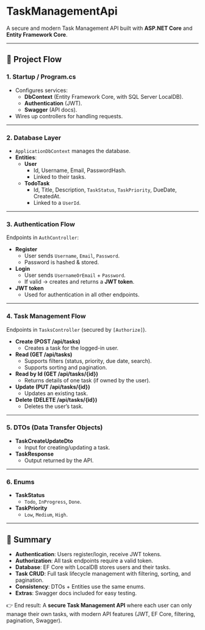 ﻿# TaskManagementApi

A secure and modern Task Management API built with **ASP.NET Core** and **Entity Framework Core**.

---

## 🚀 Project Flow

### 1. Startup / Program.cs
- Configures services:
  - **DbContext** (Entity Framework Core, with SQL Server LocalDB).
  - **Authentication** (JWT).
  - **Swagger** (API docs).
- Wires up controllers for handling requests.

---

### 2. Database Layer
- `ApplicationDbContext` manages the database.
- **Entities**:
  - **User**
    - Id, Username, Email, PasswordHash.
    - Linked to their tasks.
  - **TodoTask**
    - Id, Title, Description, `TaskStatus`, `TaskPriority`, DueDate, CreatedAt.
    - Linked to a `UserId`.

---

### 3. Authentication Flow
Endpoints in `AuthController`:
- **Register**
  - User sends `Username`, `Email`, `Password`.
  - Password is hashed & stored.
- **Login**
  - User sends `UsernameOrEmail` + `Password`.
  - If valid → creates and returns a **JWT token**.
- **JWT token**
  - Used for authentication in all other endpoints.

---

### 4. Task Management Flow
Endpoints in `TasksController` (secured by `[Authorize]`).

- **Create (POST /api/tasks)**
  - Creates a task for the logged-in user.
- **Read (GET /api/tasks)**
  - Supports filters (status, priority, due date, search).
  - Supports sorting and pagination.
- **Read by Id (GET /api/tasks/{id})**
  - Returns details of one task (if owned by the user).
- **Update (PUT /api/tasks/{id})**
  - Updates an existing task.
- **Delete (DELETE /api/tasks/{id})**
  - Deletes the user’s task.

---

### 5. DTOs (Data Transfer Objects)
- **TaskCreateUpdateDto**
  - Input for creating/updating a task.
- **TaskResponse**
  - Output returned by the API.

---

### 6. Enums
- **TaskStatus**
  - `Todo`, `InProgress`, `Done`.
- **TaskPriority**
  - `Low`, `Medium`, `High`.

---

## 📌 Summary

- **Authentication**: Users register/login, receive JWT tokens.  
- **Authorization**: All task endpoints require a valid token.  
- **Database**: EF Core with LocalDB stores users and their tasks.  
- **Task CRUD**: Full task lifecycle management with filtering, sorting, and pagination.  
- **Consistency**: DTOs + Entities use the same enums.  
- **Extras**: Swagger docs included for easy testing.  

👉 End result: A **secure Task Management API** where each user can only manage their own tasks, with modern API features (JWT, EF Core, filtering, pagination, Swagger).
